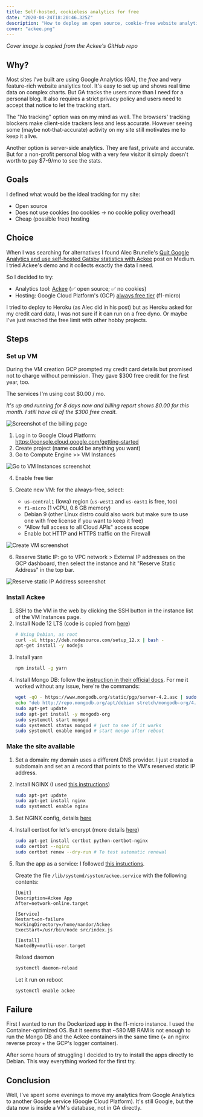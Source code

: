 ```yaml
---
title: Self-hosted, cookieless analytics for free
date: "2020-04-24T18:20:46.325Z"
description: "How to deploy an open source, cookie-free website analytics tool on Google Cloud Platform's always free tier."
cover: "ackee.png"
---
```


_Cover image is copied from the Ackee's GitHub repo_

## Why?

Most sites I've built are using Google Analytics (GA), the _free_ and very feature-rich website analytics tool. It's easy to set up and shows real time data on complex charts. But GA tracks the users more than I need for a personal blog. It also requires a strict privacy policy and users need to accept that notice to let the tracking start.

The "No tracking" option was on my mind as well. The browsers' tracking blockers make client-side trackers less and less accurate. However seeing some (maybe not-that-accurate) activity on my site still motivates me to keep it alive.

Another option is server-side analytics. They are fast, private and accurate. But for a non-profit personal blog with a very few visitor it simply doesn't worth to pay $7-9/mo to see the stats.

## Goals

I defined what would be the ideal tracking for my site:

* Open source
* Does not use cookies (no cookies -> no cookie policy overhead)
* Cheap (possible free) hosting

## Choice

When I was searching for alternatives I found Alec Brunelle's [Quit Google Analytics and use self-hosted Gatsby statistics with Ackee](https://medium.com/better-programming/quit-google-analytics-self-hosted-gatsby-statistics-with-ackee-846a2b4be634) post on Medium. I tried Ackee's demo and it collects exactly the data I need.

So I decided to try:

* Analytics tool: [Ackee](https://github.com/electerious/Ackee) (✅ open source; ✅ no cookies)
* Hosting: Google Cloud Platform's (GCP) [always free tier](https://cloud.google.com/free/docs/gcp-free-tier#always-free) (f1-micro)

I tried to deploy to Heroku (as Alec did in his post) but as Heroku asked for my credit card data, I was not sure if it can run on a free dyno. Or maybe I've just reached the free limit with other hobby projects.

## Steps

### Set up VM

During the VM creation GCP prompted my credit card details but promised not to charge without permission. They gave $300 free credit for the first year, too.

The services I'm using cost $0.00 / mo.

_It's up and running for 8 days now and billing report shows $0.00 for this month. I still have all of the $300 free credit._

![Screenshot of the billing page](./zero-dollar-billing.png)

1. Log in to Google Cloud Platform: https://console.cloud.google.com/getting-started
2. Create project (name could be anything you want)
3. Go to Compute Engine >> VM Instances

![Go to VM Instances screenshot](./goto-vm-instances.png)

4. Enable free tier
5. Create new VM: for the always-free, select:

    * `us-central1` (Iowa) region (`us-west1` and `us-east1` is free, too)
    * `f1-micro` (1 vCPU, 0.6 GB memory)
    * Debian 9 (other Linux distro could also work but make sure to use one with free license if you want to keep it free)
    * "Allow full access to all Cloud APIs" access scope
    * Enable bot HTTP and HTTPS traffic on the Firewall

![Create VM screenshot](./create-vm.png)

6. Reserve Static IP: go to VPC network > External IP addresses on the GCP dashboard, then select the instance and hit "Reserve Static Address" in the top bar.

![Reserve static IP Address screenshot](./reserve-static-address.png)

### Install Ackee

1. SSH to the VM in the web by clicking the SSH button in the instance list of the VM Instances page.
2. Install Node 12 LTS (code is copied from [here](https://github.com/nodesource/distributions/blob/master/README.md#debinstall))
    ```bash
    # Using Debian, as root
    curl -sL https://deb.nodesource.com/setup_12.x | bash -
    apt-get install -y nodejs
    ```
4. Install yarn
    ```bash
    npm install -g yarn
    ```
6. Install Mongo DB: follow the [instruction in their official docs](https://docs.mongodb.com/manual/tutorial/install-mongodb-on-debian/). For me it worked without any issue, here're the commands:
    ```bash
    wget -qO - https://www.mongodb.org/static/pgp/server-4.2.asc | sudo apt-key add -
    echo "deb http://repo.mongodb.org/apt/debian stretch/mongodb-org/4.2 main" | sudo tee /etc/apt/sources.list.d/mongodb-org-4.2.list
    sudo apt-get update
    sudo apt-get install -y mongodb-org
    sudo systemctl start mongod
    sudo systemctl status mongod # just to see if it works
    sudo systemctl enable mongod # start mongo after reboot
    ```

### Make the site available

1. Set a domain: my domain uses a different DNS provider. I just created a subdomain and set an `A` record that points to the VM's reserved static IP address.
1. Install NGINX (I used [this instructions](https://linuxize.com/post/how-to-install-nginx-on-debian-9/))
    ```bash
    sudo apt-get update
    sudo apt-get install nginx
    sudo systemctl enable nginx
    ```
1. Set NGINX config, details [here](https://github.com/electerious/Ackee/blob/master/docs/SSL%20and%20HTTPS.md)
1. Install certbot for let's encrypt (more details [here](https://certbot.eff.org/lets-encrypt/debianstretch-nginx))
    ```bash
    sudo apt-get install certbot python-certbot-nginx
    sudo certbot --nginx
    sudo certbot renew --dry-run # To test automatic renewal
    ```
1. Run the app as a service: I followed [this instuctions](https://tibbo.com/linux/nodejs/service-file.html).

    Create the file `/lib/systemd/system/ackee.service` with the following contents:

    ```
    [Unit]
    Description=Ackee App
    After=network-online.target

    [Service]
    Restart=on-failure
    WorkingDirectory=/home/nandor/Ackee
    ExecStart=/usr/bin/node src/index.js

    [Install]
    WantedBy=mutli-user.target
    ```

    Reload daemon

    ```bash
    systemctl daemon-reload
    ```

    Let it run on reboot

    ```bash
    systemctl enable ackee
    ```

## Failure

First I wanted to run the Dockerized app in the f1-micro instance. I used the Container-optimized OS. But it seems that ~580 MB RAM is not enough to run the Mongo DB and the Ackee containers in the same time (+ an nginx reverse proxy + the GCP's logger container).

After some hours of struggling I decided to try to install the apps directly to Debian. This way everything worked for the first try.

## Conclusion

Well, I've spent some evenings to move my analytics from Google Analytics to another Google service (Google Cloud Platform). It's still Google, but the data now is inside a VM's database, not in GA directly.
